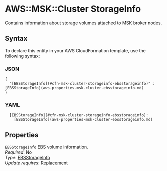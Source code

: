 # AWS::MSK::Cluster StorageInfo<a name="aws-properties-msk-cluster-storageinfo"></a>

Contains information about storage volumes attached to MSK broker nodes\.

## Syntax<a name="aws-properties-msk-cluster-storageinfo-syntax"></a>

To declare this entity in your AWS CloudFormation template, use the following syntax:

### JSON<a name="aws-properties-msk-cluster-storageinfo-syntax.json"></a>

```
{
  "[EBSStorageInfo](#cfn-msk-cluster-storageinfo-ebsstorageinfo)" : [EBSStorageInfo](aws-properties-msk-cluster-ebsstorageinfo.md)
}
```

### YAML<a name="aws-properties-msk-cluster-storageinfo-syntax.yaml"></a>

```
  [EBSStorageInfo](#cfn-msk-cluster-storageinfo-ebsstorageinfo): 
    [EBSStorageInfo](aws-properties-msk-cluster-ebsstorageinfo.md)
```

## Properties<a name="aws-properties-msk-cluster-storageinfo-properties"></a>

`EBSStorageInfo`  <a name="cfn-msk-cluster-storageinfo-ebsstorageinfo"></a>
EBS volume information\.  
*Required*: No  
*Type*: [EBSStorageInfo](aws-properties-msk-cluster-ebsstorageinfo.md)  
*Update requires*: [Replacement](https://docs.aws.amazon.com/AWSCloudFormation/latest/UserGuide/using-cfn-updating-stacks-update-behaviors.html#update-replacement)